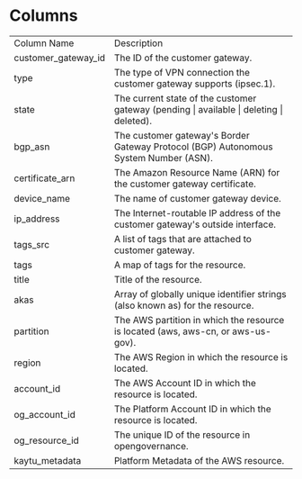 # Columns  

<table>
	<tr><td>Column Name</td><td>Description</td></tr>
	<tr><td>customer_gateway_id</td><td>The ID of the customer gateway.</td></tr>
	<tr><td>type</td><td>The type of VPN connection the customer gateway supports (ipsec.1).</td></tr>
	<tr><td>state</td><td>The current state of the customer gateway (pending | available | deleting | deleted).</td></tr>
	<tr><td>bgp_asn</td><td>The customer gateway&#39;s Border Gateway Protocol (BGP) Autonomous System Number (ASN).</td></tr>
	<tr><td>certificate_arn</td><td>The Amazon Resource Name (ARN) for the customer gateway certificate.</td></tr>
	<tr><td>device_name</td><td>The name of customer gateway device.</td></tr>
	<tr><td>ip_address</td><td>The Internet-routable IP address of the customer gateway&#39;s outside interface.</td></tr>
	<tr><td>tags_src</td><td>A list of tags that are attached to customer gateway.</td></tr>
	<tr><td>tags</td><td>A map of tags for the resource.</td></tr>
	<tr><td>title</td><td>Title of the resource.</td></tr>
	<tr><td>akas</td><td>Array of globally unique identifier strings (also known as) for the resource.</td></tr>
	<tr><td>partition</td><td>The AWS partition in which the resource is located (aws, aws-cn, or aws-us-gov).</td></tr>
	<tr><td>region</td><td>The AWS Region in which the resource is located.</td></tr>
	<tr><td>account_id</td><td>The AWS Account ID in which the resource is located.</td></tr>
	<tr><td>og_account_id</td><td>The Platform Account ID in which the resource is located.</td></tr>
	<tr><td>og_resource_id</td><td>The unique ID of the resource in opengovernance.</td></tr>
	<tr><td>kaytu_metadata</td><td>Platform Metadata of the AWS resource.</td></tr>
</table>